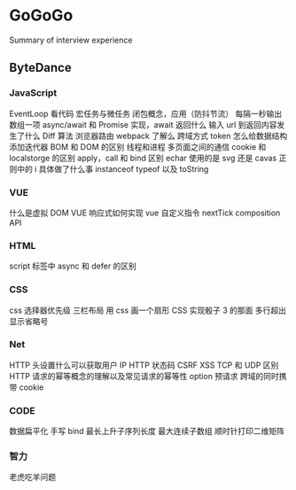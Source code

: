 # GoGoGo

Summary of interview experience

## ByteDance

### JavaScript

EventLoop 看代码
宏任务与微任务
闭包概念，应用（防抖节流）
每隔一秒输出数组一项
async/await 和 Promise 实现，await 返回什么
输入 url 到返回内容发生了什么
Diff 算法
浏览器路由
webpack 了解么
跨域方式
token
怎么给数据结构添加迭代器
BOM 和 DOM 的区别
线程和进程
多页面之间的通信
cookie 和 localstorge 的区别
apply，call 和 bind 区别
echar 使用的是 svg 还是 cavas
正则中的 i 具体做了什么事
instanceof typeof 以及 toString

### VUE

什么是虚拟 DOM
VUE 响应式如何实现
vue 自定义指令
nextTick
composition API

### HTML

script 标签中 async 和 defer 的区别

### CSS

css 选择器优先级
三栏布局
用 css 画一个扇形
CSS 实现骰子 3 的那面
多行超出显示省略号

### Net

HTTP 头设置什么可以获取用户 IP
HTTP 状态码
CSRF
XSS
TCP 和 UDP 区别
HTTP 请求的幂等概念的理解以及常见请求的幂等性
option 预请求
跨域的同时携带 cookie

### CODE

数据扁平化
手写 bind
最长上升子序列长度
最大连续子数组
顺时针打印二维矩阵

### 智力

老虎吃羊问题
